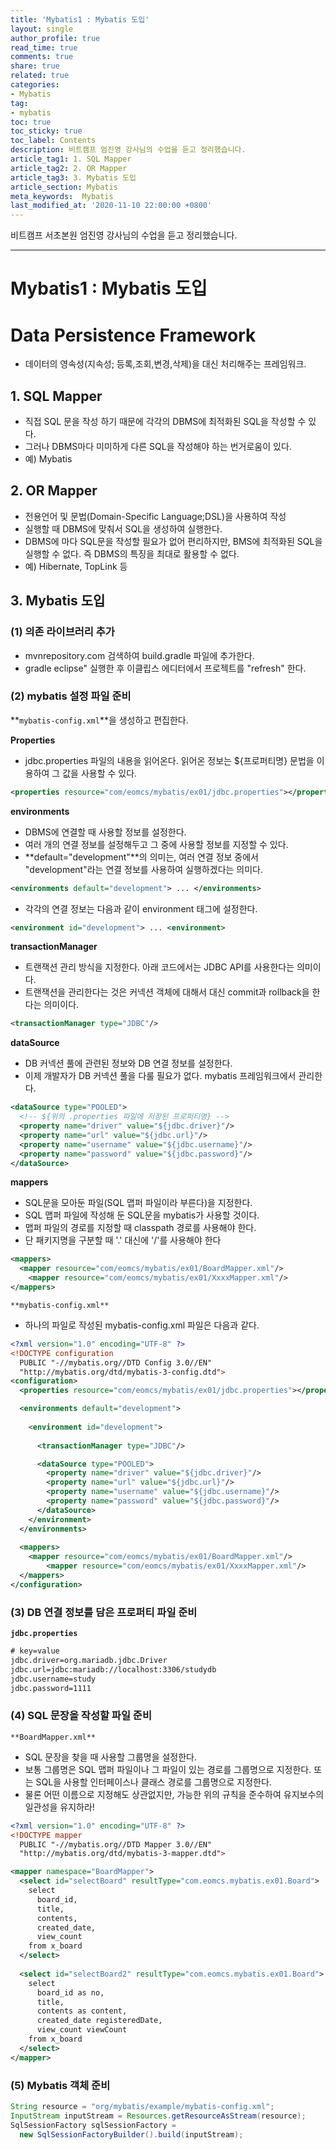 ```yaml
---
title: 'Mybatis1 : Mybatis 도입'
layout: single
author_profile: true
read_time: true
comments: true
share: true
related: true
categories:
- Mybatis
tag:
- mybatis
toc: true
toc_sticky: true
toc_label: Contents
description: 비트캠프 엄진영 강사님의 수업을 듣고 정리했습니다.
article_tag1: 1. SQL Mapper
article_tag2: 2. OR Mapper
article_tag3: 3. Mybatis 도입
article_section: Mybatis
meta_keywords:  Mybatis
last_modified_at: '2020-11-10 22:00:00 +0800'
---
```


비트캠프 서초본원 엄진영 강사님의 수업을 듣고 정리했습니다.

---
# Mybatis1 : Mybatis 도입

# **Data Persistence Framework**

- 데이터의 영속성(지속성; 등록,조회,변경,삭제)을 대신 처리해주는 프레임워크.

## 1. SQL Mapper

- 직접 SQL 문을 작성 하기 때문에 각각의 DBMS에 최적화된 SQL을 작성할 수 있다.
- 그러나 DBMS마다 미미하게 다른 SQL을 작성해야 하는 번거로움이 있다.
- 예) Mybatis

## 2. OR Mapper

- 전용언어 및 문법(Domain-Specific Language;DSL)을 사용하여 작성
- 실행할 때 DBMS에 맞춰서 SQL을 생성하여 실행한다.
- DBMS에 마다 SQL문을 작성할 필요가 없어 편리하지만, BMS에 최적화된 SQL을 실행할 수 없다. 즉 DBMS의 특징을 최대로 활용할 수 없다.
- 예) Hibernate, TopLink 등

## 3. Mybatis 도입

### (1) 의존 라이브러리 추가

- mvnrepository.com 검색하여 build.gradle 파일에 추가한다.
- gradle eclipse" 실행한 후 이클립스 에디터에서 프로젝트를 "refresh" 한다.

### (2) mybatis 설정 파일 준비

**`mybatis-config.xml`**을 생성하고 편집한다.

**Properties**

- jdbc.properties 파일의 내용을 읽어온다. 읽어온 정보는 ${프로퍼티명} 문법을 이용하여 그 값을 사용할 수 있다.

```xml
<properties resource="com/eomcs/mybatis/ex01/jdbc.properties"></properties>
```

**environments**

- DBMS에 연결할 때 사용할 정보를 설정한다.
- 여러 개의 연결 정보를 설정해두고 그 중에 사용할 정보를 지정할 수 있다.
- **default="development"**의 의미는, 여러 연결 정보 중에서 "development"라는 연결 정보를 사용하여 실행하겠다는 의미다.

```xml
<environments default="development"> ... </environments>
```

- 각각의 연결 정보는 다음과 같이 environment 태그에 설정한다.

```xml
<environment id="development"> ... <environment>
```

**transactionManager**

- 트랜잭션 관리 방식을 지정한다. 아래 코드에서는 JDBC API를 사용한다는 의미이다.
- 트랜잭션을 관리한다는 것은 커넥션 객체에 대해서 대신 commit과 rollback을 한다는 의미이다.

```xml
<transactionManager type="JDBC"/>
```

**dataSource**

- DB 커넥션 풀에 관련된 정보와 DB 연결 정보를 설정한다.
- 이제 개발자가 DB 커넥션 풀을 다룰 필요가 없다.  mybatis 프레임워크에서 관리한다.

```xml
<dataSource type="POOLED">
  <!-- ${위의 .properties 파일에 저장된 프로퍼티명} -->
  <property name="driver" value="${jdbc.driver}"/>
  <property name="url" value="${jdbc.url}"/>
  <property name="username" value="${jdbc.username}"/>
  <property name="password" value="${jdbc.password}"/>
</dataSource>
```

**mappers**

- SQL문을 모아둔 파일(SQL 맵퍼 파일이라 부른다)을 지정한다.
- SQL 맵퍼 파일에 작성해 둔 SQL문을 mybatis가 사용할 것이다.
- 맵퍼 파일의 경로를 지정할 때 classpath 경로를 사용해야 한다.
- 단 패키지명을 구분할 때 '.' 대신에 '/'를 사용해야 한다

```xml
<mappers>
  <mapper resource="com/eomcs/mybatis/ex01/BoardMapper.xml"/>
	<mapper resource="com/eomcs/mybatis/ex01/XxxxMapper.xml"/>
</mappers>
```

`**mybatis-config.xml**`

- 하나의 파일로 작성된 mybatis-config.xml 파일은 다음과 같다.

```xml
<?xml version="1.0" encoding="UTF-8" ?>
<!DOCTYPE configuration
  PUBLIC "-//mybatis.org//DTD Config 3.0//EN"
  "http://mybatis.org/dtd/mybatis-3-config.dtd">
<configuration>
  <properties resource="com/eomcs/mybatis/ex01/jdbc.properties"></properties>

  <environments default="development">
    
    <environment id="development">
    
      <transactionManager type="JDBC"/>

      <dataSource type="POOLED">
        <property name="driver" value="${jdbc.driver}"/>
        <property name="url" value="${jdbc.url}"/>
        <property name="username" value="${jdbc.username}"/>
        <property name="password" value="${jdbc.password}"/>
      </dataSource>
    </environment>
  </environments>
 
  <mappers>
    <mapper resource="com/eomcs/mybatis/ex01/BoardMapper.xml"/>
		<mapper resource="com/eomcs/mybatis/ex01/XxxxMapper.xml"/>
  </mappers>
</configuration>
```

### (3) DB 연결 정보를 담은 프로퍼티 파일 준비

**`jdbc.properties`** 

```xml
# key=value
jdbc.driver=org.mariadb.jdbc.Driver
jdbc.url=jdbc:mariadb://localhost:3306/studydb
jdbc.username=study
jdbc.password=1111
```

### (4) SQL 문장을 작성할 파일 준비

`**BoardMapper.xml**` 

- SQL 문장을 찾을 때 사용할 그룹명을 설정한다.
- 보통 그룹명은 SQL 맵퍼 파일이나 그 파일이 있는 경로를 그룹명으로 지정한다. 또는 SQL을 사용할 인터페이스나 클래스 경로를 그룹명으로 지정한다.
- 물론 어떤 이름으로 지정해도 상관없지만, 가능한 위의 규칙을 준수하여 유지보수의 일관성을 유지하라!

```xml
<?xml version="1.0" encoding="UTF-8" ?>
<!DOCTYPE mapper
  PUBLIC "-//mybatis.org//DTD Mapper 3.0//EN"
  "http://mybatis.org/dtd/mybatis-3-mapper.dtd">

<mapper namespace="BoardMapper">
  <select id="selectBoard" resultType="com.eomcs.mybatis.ex01.Board">
    select 
      board_id,
      title,
      contents,
      created_date,
      view_count
    from x_board
  </select>
  
  <select id="selectBoard2" resultType="com.eomcs.mybatis.ex01.Board">
    select 
      board_id as no,
      title,
      contents as content,
      created_date registeredDate,
      view_count viewCount
    from x_board
  </select>
</mapper>
```

### (5) Mybatis 객체 준비

```java
String resource = "org/mybatis/example/mybatis-config.xml";
InputStream inputStream = Resources.getResourceAsStream(resource);
SqlSessionFactory sqlSessionFactory =
  new SqlSessionFactoryBuilder().build(inputStream);
```